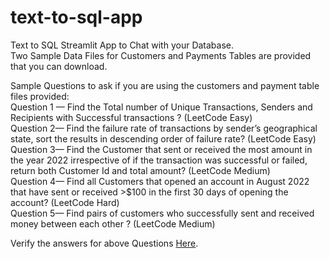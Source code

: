 # text-to-sql-app
Text to SQL Streamlit App to Chat with your Database.  
Two Sample Data Files for Customers and Payments Tables are provided that you can download.

Sample Questions to ask if you are using the customers and payment table files provided:  
Question 1 — Find the Total number of Unique Transactions, Senders and Recipients with Successful transactions ? (LeetCode Easy)  
Question 2— Find the failure rate of transactions by sender’s geographical state, sort the results in descending order of failure rate? (LeetCode Easy)  
Question 3— Find the Customer that sent or received the most amount in the year 2022 irrespective of if the transaction was successful or failed, return both Customer Id and total amount? (LeetCode Medium)  
Question 4— Find all Customers that opened an account in August 2022 that have sent or received >$100 in the first 30 days of opening the account? (LeetCode Hard)  
Question 5— Find pairs of customers who successfully sent and received money between each other ? (LeetCode Medium)  

Verify the answers for above Questions [Here](https://www.datacamp.com/datalab/w/2883f4e7-279b-489d-ae38-9447961ac5ec).
